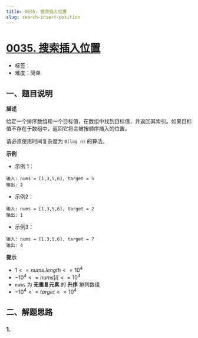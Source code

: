 ```yaml
---
title: 0035. 搜索插入位置
slug: search-insert-position
---
```


# [0035. 搜索插入位置](https://leetcode.cn/problems/search-insert-position/)

- 标签：
- 难度：简单

## 一、题目说明

**描述**

给定一个排序数组和一个目标值，在数组中找到目标值，并返回其索引。如果目标值不存在于数组中，返回它将会被按顺序插入的位置。

请必须使用时间复杂度为 `O(log n)` 的算法。

**示例**

* 示例 1：

```text
输入: nums = [1,3,5,6], target = 5
输出: 2
```

* 示例2：

```text
输入: nums = [1,3,5,6], target = 2
输出: 1
```

* 示例3：

```text
输入: nums = [1,3,5,6], target = 7
输出: 4
```

**提示**

* $1 <= nums.length <= 10^4$
* $-10^4 <= nums[i] <= 10^4$
* `nums` 为 **无重复元素** 的 **升序** 排列数组
* $-10^4 <= target <= 10^4$

## 二、解题思路

### 1.
